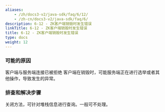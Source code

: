 ```yaml
---
aliases:
    - /zh/docs3-v2/java-sdk/faq/6/12/
    - /zh-cn/docs3-v2/java-sdk/faq/6/
description: 6-12 - ZK客户端销毁时发生错误
linkTitle: 6-12 - ZK客户端销毁时发生错误
title: 6-12 - ZK客户端销毁时发生错误
type: docs
weight: 12
---
```







### 可能的原因

客户端与服务端连接已被拒绝
客户端在销毁时，可能服务端正在进行选举或者其他操作，导致发生的异常。

### 排查和解决步骤

关闭方法，可针对堆栈信息进行查询。一般可不处理。